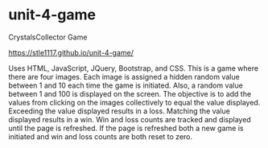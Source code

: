 # unit-4-game
CrystalsCollector Game

https://stle1117.github.io/unit-4-game/

Uses HTML, JavaScript, JQuery, Bootstrap, and CSS.
This is a game where there are four images.  Each 
image is assigned a hidden random value between 1 and 10
each time the game is initiated.  Also, a random value between
1 and 100 is displayed on the screen.  The objective is to add
the values from clicking on the images collectively to equal the value
displayed.  Exceeding the value displayed results in a loss.
Matching the value displayed results in a win.  Win and loss counts
are tracked and displayed until the page is refreshed.  If the 
page is refreshed both a new game is initiated and win and
loss counts are both reset to zero.
